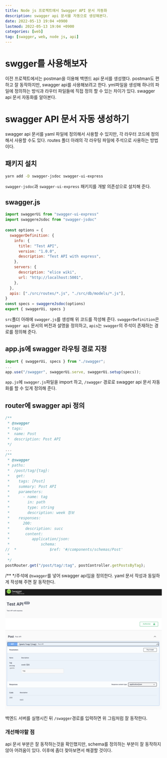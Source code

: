 ```yaml
---
title: Node js 프로젝트에서 Swagger API 문서 자동화
description: swagger api 문서를 자동으로 생성해본다.
date: 2022-05-13 19:04 +0900
lastmod: 2022-05-13 19:04 +0900
categories: [web]
tag: [swagger, web, node js, api]
---
```


# swgger를 사용해보자

이전 프로젝트에서는 postman을 이용해 백엔드 api 문서를 생성했다. postman도 편하고 잘 동작하지만, swagger api를 사용해보려고 한다. yml파일을 생성해 하나의 파일에 정의하는 방식과 라우터 파일들에 직접 정의 할 수 있는 차이가 있다. swagger api 문서 자동화를 알아본다.

# swagger API 문서 자동 생성하기

swagger api 문서를 yaml 파일에 정의해서 사용할 수 있지만, 각 라우터 코드에 정의해서 사용할 수도 있다. routes 폴더 아래의 각 라우팅 파일에 주석으로 사용하는 방법이다.

## 패키지 설치

```bash
yarn add -D swagger-jsdoc swagger-ui-express
```

`swagger-jsdoc`과 `swagger-ui-express` 패키지를 개발 의존성으로 설치해 준다.

## swagger.js

```jsx
import swaggerUi from "swagger-ui-express"
import swaggereJsdoc from "swagger-jsdoc"

const options = {
  swaggerDefinition: {
    info: {
      title: "Test API",
      version: "1.0.0",
      description: "Test API with express",
    },
    servers: {
      description: "elice wiki",
      url: "http://localhost:5001",
    },
  },
  apis: ["./src/routes/*.js", "./src/db/models/*.js"],
}
const specs = swaggereJsdoc(options)
export { swaggerUi, specs }
```

`src`폴더 아래에 `swagger.js`를 생성해 위 코드를 작성해 준다. `swaggerDefinition`은 `swagger api` 문서의 버전과 설명을 정의하고, `apis`는 `swagger`의 주석이 존재하는 경로를 정의해 준다.

## app.js에 swagger 라우팅 경로 지정

```jsx
import { swaggerUi, specs } from "./swagger";
...
app.use("/swagger", swaggerUi.serve, swaggerUi.setup(specs));
```

`app.js`에 `swagger.js`파일을 import 하고, `/swagger` 경로로 swagger api 문서 자동화를 할 수 있게 정의해 준다.

## router에 swagger api 정의

```jsx
/**
 * @swagger
 * tags:
 *  name: Post
 *  description: Post API
 */
...
/**
 * @swagger
 * paths:
 *  /post/tag/{tag}:
 *   get:
 *    tags: [Post]
 *    summary: Post API
 *    parameters:
 *      - name: tag
 *        in: path
 *        type: string
 *        description: week 정보
 *    responses:
 *      200:
 *       description: succ
 *       content:
 *          application/json:
 *              schema:
//  *               $ref: '#/components/schemas/Post'
 *
 */
postRouter.get("/post/tag/:tag", postController.getPostsByTag);
```

/\*\* \*/주석에 `@swagger`를 넣어 swagger api임을 정의한다. yaml 문서 작성과 동일하게 작성해 주면 잘 동작한다.

![pic](./pic1.png)

백엔드 서버를 실행시킨 뒤 `/swagger`경로를 입력하면 위 그림처럼 잘 동작한다.

### 개선해야할 점

api 문서 부분은 잘 동작하는것을 확인했지만, schema를 정의하는 부분이 잘 동작하지 않아 어려움이 있다. 이후에 좀더 찾아보면서 해결할 것이다.
